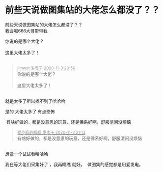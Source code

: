 # 前些天说做图集站的大佬怎么都没了？？


前些天说做图集站的大佬怎么都没了？？<br />
我会喊666大哥带带我

你说的是哪个大佬？<br />
<br />
这里大佬太多了！<br />
<br />
<img src="static/image/smiley/default/lol.gif" smilieid="12" border="0" alt="" /><img src="static/image/smiley/default/lol.gif" smilieid="12" border="0" alt="" /><img src="static/image/smiley/default/lol.gif" smilieid="12" border="0" alt="" />

<div class="quote"><blockquote><font size="2"><a href="https://www.hostloc.com/forum.php?mod=redirect&amp;goto=findpost&amp;pid=9398238&amp;ptid=762034" target="_blank"><font color="#999999">llmwxt 发表于 2020-11-3 20:56</font></a></font><br />
你说的是哪个大佬？<br />
<br />
这里大佬太多了！</blockquote></div><br />
就是太多了所以找不到了哈哈哈<br />


<img src="static/image/smiley/yct/014.gif" smilieid="45" border="0" alt="" /><img src="static/image/smiley/yct/014.gif" smilieid="45" border="0" alt="" /><img src="static/image/smiley/yct/014.gif" smilieid="45" border="0" alt="" /><br />
是的 大佬太多了 有点恐怖

<img src="static/image/smiley/default/lol.gif" smilieid="12" border="0" alt="" /> 有啥好做的，都是没意思的玩意，还是佛系好啊，舒服清闲没烦恼

<div class="quote"><blockquote><font size="2"><a href="https://www.hostloc.com/forum.php?mod=redirect&amp;goto=findpost&amp;pid=9398360&amp;ptid=762034" target="_blank"><font color="#999999">爱吃醋的醋醋 发表于 2020-11-3 21:13</font></a></font><br />
有啥好做的，都是没意思的玩意，还是佛系好啊，舒服清闲没烦恼</blockquote></div><br />
想做一个试试看哈哈哈<br />


我在等大佬们采集好了 ，我再瞧瞧 就好。&nbsp;&nbsp;做图集的感觉都是用爱发电。&nbsp; &nbsp;
